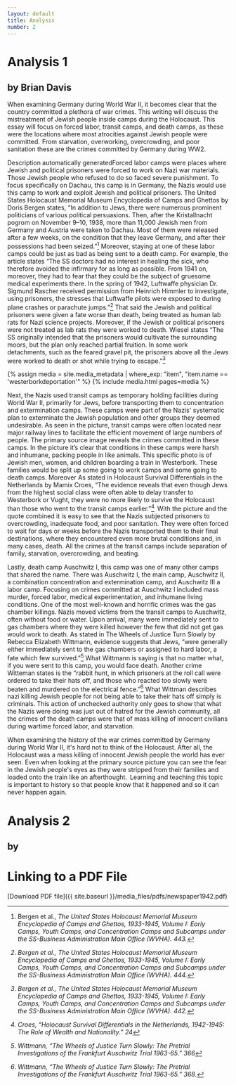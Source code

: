 ```yaml
---
layout: default
title: Analysis
number: 2
---
```


# Analysis 1
## by Brian Davis
When examining Germany during World War II, it becomes clear that the country committed a plethora of war crimes. This writing will discuss the mistreatment of Jewish people inside camps during the Holocaust. This essay will focus on forced labor, transit camps, and death camps, as these were the locations where most atrocities against Jewish people were committed.  From starvation, overworking, overcrowding, and poor sanitation these are the crimes committed by Germany during WW2. 

Description automatically generatedForced labor camps were places where Jewish and political prisoners were forced to work on Nazi war materials. Those Jewish people who refused to do so faced severe punishment. To focus specifically on Dachau, this camp is in Germany, the Nazis would use this camp to work and exploit Jewish and political prisoners. The United States Holocaust Memorial Museum Encyclopedia of Camps and Ghettos by Doris Bergen states, “In addition to Jews, there were numerous prominent politicians of various political persuasions. Then, after the Kristallnacht pogrom on November 9–10, 1938, more than 11,000 Jewish men from Germany and Austria were taken to Dachau. Most of them were released after a few weeks, on the condition that they leave Germany, and after their possessions had been seized.”[^1] Moreover, staying at one of these labor camps could be just as bad as being sent to a death camp. For example, the article states “The SS doctors had no interest in healing the sick, who therefore avoided the infirmary for as long as possible. From 1941 on, moreover, they had to fear that they could be the subject of gruesome medical experiments there. In the spring of 1942, Luftwaffe physician Dr. Sigmund Rascher received permission from Heinrich Himmler to investigate, using prisoners, the stresses that Luftwaffe pilots were exposed to during plane crashes or parachute jumps.”[^2] That said the Jewish and political prisoners were given a fate worse than death, being treated as human lab rats for Nazi science projects. Moreover, if the Jewish or political prisoners were not treated as lab rats they were worked to death. Wiesel states “The SS originally intended that the prisoners would cultivate the surrounding moors, but the plan only reached partial fruition. In some work detachments, such as the feared gravel pit, the prisoners above all the Jews were worked to death or shot while trying to escape.”[^3]   

{% assign media = site.media_metadata | where_exp: "item", "item.name == 'westerborkdeportation'" %}
{% include media.html pages=media %}

Next, the Nazis used transit camps as temporary holding facilities during World War II, primarily for Jews, before transporting them to concentration and extermination camps. These camps were part of the Nazis' systematic plan to exterminate the Jewish population and other groups they deemed undesirable. As seen in the picture, transit camps were often located near major railway lines to facilitate the efficient movement of large numbers of people. The primary source image reveals the crimes committed in these camps. In the picture it’s clear that conditions in these camps were harsh and inhumane, packing people in like animals. This specific photo is of Jewish men, women, and children boarding a train in Westerbork. These families would be split up some going to work camps and some going to death camps. Moreover  As stated in Holocaust Survival Differentials in the Netherlands by Mamix Croes, “The evidence reveals that even though Jews from the highest social class were often able to delay transfer to Westerbork or Vught, they were no more likely to survive the Holocaust than those who went to the transit camps earlier.”[^4]  With the picture and the quote combined it is easy to see that the Nazis subjected prisoners to overcrowding, inadequate food, and poor sanitation. They were often forced to wait for days or weeks before the Nazis transported them to their final destinations, where they encountered even more brutal conditions and, in many cases, death. All the crimes at the transit camps include separation of family, starvation, overcrowding, and beating.  

Lastly, death camp Auschwitz I, this camp was one of many other camps that shared the name. There was Auschwitz I, the main camp, Auschwitz II, a combination concentration and extermination camp, and Auschwitz III a labor camp. Focusing on crimes committed at Auschwitz I included mass murder, forced labor, medical experimentation, and inhumane living conditions. One of the most well-known and horrific crimes was the gas chamber killings. Nazis moved victims from the transit camps to Auschwitz, often without food or water. Upon arrival, many were immediately sent to gas chambers where they were killed however the few that did not get gas would work to death. As stated in The Wheels of Justice Turn Slowly by Rebecca Elizabeth Wittmann, evidence suggests that Jews, “were generally either immediately sent to the gas chambers or assigned to hard labor, a fate which few survived.”[^5] What Wittmann is saying is that no matter what, if you were sent to this camp, you would face death. Another crime Witteman states is the “rabbit hunt, in which prisoners at the roll call were ordered to take their hats off, and those who reacted too slowly were beaten and murdered on the electrical fence.”[^6] What Wittman describes nazi killing Jewish people for not being able to take their hats off simply is criminals. This action of unchecked authority only goes to show that what the Nazis were doing was just out of hatred for the Jewish community, all the crimes of the death camps were that of mass killing of innocent civilians during wartime forced labor, and starvation.  

When examining the history of the war crimes committed by Germany during World War II, it's hard not to think of the Holocaust. After all, the Holocaust was a mass killing of innocent Jewish people the world has ever seen. Even when looking at the primary source picture you can see the fear in the Jewish people's eyes as they were stripped from their families and loaded onto the train like an afterthought.  Learning and teaching this topic is important to history so that people know that it happened and so it can never happen again.  


# Analysis 2
## by 


[^1]: Bergen et al., <i>The United States Holocaust Memorial Museum Encyclopedia of Camps and Ghettos, 1933-1945, Volume I: Early Camps, Youth Camps, and Concentration Camps and Subcamps under the SS-Business Administration Main Office (WVHA).<i> 443. 
[^2]: Bergen et al., <i>The United States Holocaust Memorial Museum Encyclopedia of Camps and Ghettos, 1933-1945, Volume I: Early Camps, Youth Camps, and Concentration Camps and Subcamps under the SS-Business Administration Main Office (WVHA).<i> 444. 
[^3]: Bergen et al., <i>The United States Holocaust Memorial Museum Encyclopedia of Camps and Ghettos, 1933-1945, Volume I: Early Camps, Youth Camps, and Concentration Camps and Subcamps under the SS-Business Administration Main Office (WVHA).<i> 442.
[^4]: Croes, “Holocaust Survival Differentials in the Netherlands, 1942-1945: The Role of Wealth and Nationality.” 24
[^5]: Wittmann, “The Wheels of Justice Turn Slowly: The Pretrial Investigations of the Frankfurt Auschwitz Trial 1963-65.” 366 
[^6]: Wittmann, “The Wheels of Justice Turn Slowly: The Pretrial Investigations of the Frankfurt Auschwitz Trial 1963-65.” 368.



# Linking to a PDF File

[Download PDF file]({{ site.baseurl }}/media_files/pdfs/newspaper1942.pdf)
